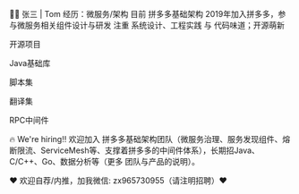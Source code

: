 👷🏻 张三 | Tom
经历：微服务/架构
目前 拼多多基础架构
2019年加入拼多多，参与微服务相关组件设计与研发
注重 系统设计、工程实践 与 代码味道；开源萌新

开源项目

Java基础库 

脚本集 

翻译集 

RPC中间件 

🔥 We're hiring‼️
欢迎加入 拼多多基础架构团队（微服务治理、服务发现组件、熔断限流、ServiceMesh等、支撑着拼多多的中间件体系），长期招Java、C/C++、Go、数据分析等（更多 团队与产品的说明）。

♥️ 欢迎自荐/内推，加我微信: zx965730955（请注明招聘）♥️

